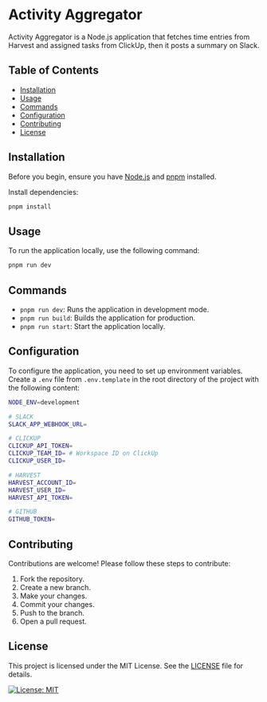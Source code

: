 # Activity Aggregator

Activity Aggregator is a Node.js application that fetches time entries from Harvest and assigned tasks from ClickUp, then it posts a summary on Slack.

## Table of Contents

- [Installation](#installation)
- [Usage](#usage)
- [Commands](#commands)
- [Configuration](#configuration)
- [Contributing](#contributing)
- [License](#license)

## Installation

Before you begin, ensure you have [Node.js](https://nodejs.org/) and [pnpm](https://pnpm.io/) installed.

Install dependencies:
```bash
pnpm install
```

## Usage

To run the application locally, use the following command:
```bash
pnpm run dev
```

## Commands

- `pnpm run dev`: Runs the application in development mode.
- `pnpm run build`: Builds the application for production.
- `pnpm run start`: Start the application locally.

## Configuration

To configure the application, you need to set up environment variables. Create a `.env` file from `.env.template` in the root directory of the project with the following content:

```bash
NODE_ENV=development

# SLACK
SLACK_APP_WEBHOOK_URL=

# CLICKUP
CLICKUP_API_TOKEN=
CLICKUP_TEAM_ID= # Workspace ID on ClickUp
CLICKUP_USER_ID=

# HARVEST
HARVEST_ACCOUNT_ID=
HARVEST_USER_ID=
HARVEST_API_TOKEN=

# GITHUB
GITHUB_TOKEN=
```

## Contributing

Contributions are welcome! Please follow these steps to contribute:

1. Fork the repository.
2. Create a new branch.
3. Make your changes.
4. Commit your changes.
5. Push to the branch.
6. Open a pull request.

## License

This project is licensed under the MIT License. See the [LICENSE](LICENSE.md) file for details.

[![License: MIT](https://img.shields.io/badge/License-MIT-yellow.svg)](https://opensource.org/licenses/MIT)